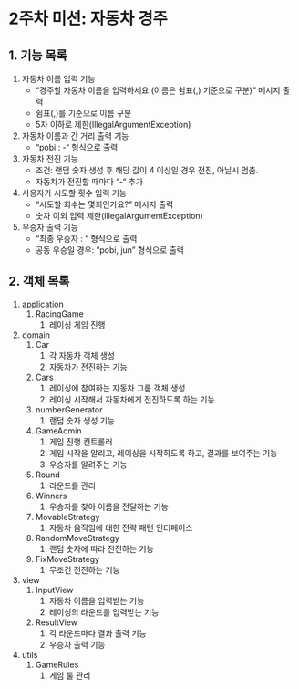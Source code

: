 # 2주차 미션: 자동차 경주
## 1. 기능 목록
1. 자동차 이름 입력 기능
   * “경주할 자동차 이름을 입력하세요.(이름은 쉼표(,) 기준으로 구분)” 메시지 출력
   * 쉼표(,)를 기준으로 이름 구분
   * 5자 이하로 제한(IllegalArgumentException)
2. 자동차 이름과 간 거리 출력 기능
   * “pobi : -“ 형식으로 출력
3. 자동차 전진 기능
   * 조건: 랜덤 숫자 생성 후 해당 값이 4 이상일 경우 전진, 아닐시 멈춤.
   * 자동차가 전진할 때마다 “-“ 추가
4. 사용자가 시도할 횟수 입력 기능
   * “시도할 회수는 몇회인가요?” 메시지 출력
   * 숫자 이외 입력 제한(IllegalArgumentException)
5. 우승자 출력 기능
   * “최종 우승자 : “ 형식으로 출력
   * 공동 우승일 경우: “pobi, jun” 형식으로 출력

## 2. 객체 목록
1. application
   1. RacingGame
      1. 레이싱 게임 진행
2. domain
   1. Car
      1. 각 자동차 객체 생성
      2. 자동차가 전진하는 기능
   2. Cars
      1. 레이싱에 참여하는 자동차 그룹 객체 생성
      2. 레이싱 시작해서 자동차에게 전진하도록 하는 기능
   3. numberGenerator
      1. 랜덤 숫자 생성 기능
   4. GameAdmin
      1. 게임 진행 컨트롤러
      2. 게임 시작을 알리고, 레이싱을 시작하도록 하고, 결과를 보여주는 기능
      3. 우승자를 알려주는 기능
   5. Round
      1. 라운드를 관리
   6. Winners
      1. 우승자를 찾아 이름을 전달하는 기능
   7. MovableStrategy
      1. 자동차 움직임에 대한 전략 패턴 인터페이스
   8. RandomMoveStrategy
      1. 랜덤 숫자에 따라 전진하는 기능
   9. FixMoveStrategy
      1. 무조건 전진하는 기능
3. view
   1. InputView
      1. 자동차 이름을 입력받는 기능
      2. 레이싱의 라운드를 입력받는 기능
   2. ResultView
      1. 각 라운드마다 결과 출력 기능
      2. 우승자 출력 기능
4. utils
   1. GameRules
      1. 게임 룰 관리
